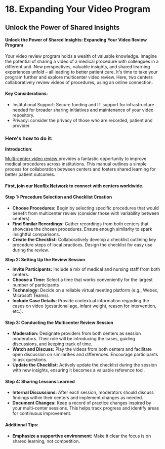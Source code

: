 # 18. Expanding Your Video Program

## **Unlock the Power of Shared Insights**

#### **Unlock the Power of Shared Insights: Expanding Your Video Review Program**

Your video review program holds a wealth of valuable knowledge. Imagine the potential of sharing a video of a medical procedure with colleagues in a different unit. New perspectives, valuable insights, and shared learning experiences unfold – all leading to better patient care. It's time to take your program further and explore multicenter video review. Here, two centers collaboratively review videos of procedures, using an online connection.&#x20;

#### Key Considerations:

* Institutional Support: Secure funding and IT support for infrastructure needed for broader sharing initiatives and maintenance of your video repository.
* Privacy: consider the privacy of those who are recorded, patient and provider.&#x20;

### Here's how to do it:

**Introduction:**

[Multi-center video review ](https://app.gitbook.com/s/MdMcavmFWyJ3gxr9PXYq/summaries-articles/6.-multicenter-video-review)provides a fantastic opportunity to improve medical procedures across institutions. This manual outlines a simple process for collaboration between centers and fosters shared learning for better patient outcomes.

#### **First, join our** [**Neoflix Network**](18.1-revolutionize-reflection-in-medical-care-join-the-network.md) **to connect with centers worldwide.**&#x20;

#### **Step 1: Procedure Selection and Checklist Creation**

* **Choose Procedures:** Begin by selecting specific procedures that would benefit from multicenter review (consider those with variability between centers).
* **Find Similar Recordings:** Gather recordings from both centers that showcase the chosen procedures. Ensure enough similarity to spark insightful comparisons.
* **Create the Checklist:** Collaboratively develop a checklist outlining key procedure steps of local practices. Design the checklist for easy use during the review.

**Step 2: Setting Up the Review Session**

* **Invite Participants:** Include a mix of medical and nursing staff from both centers.
* **Choose a Time:** Select a time that works conveniently for the largest number of participants
* **Technology:** Decide on a reliable virtual meeting platform (e.g., Webex, Microsoft Teams).
* **Include Case Details:** Provide contextual information regarding the cases on video (gestational age, infant weight, reason for intervention, etc.).

#### **Step 3: Conducting the Multicenter Review Session**

* **Moderation:** Designate providers from both centers as session moderators. Their role will be introducing the cases, guiding discussions, and keeping track of time.
* **Watch and Discuss:** Play the videos from both centers and facilitate open discussion on similarities and differences. Encourage participants to ask questions.
* **Update the Checklist:** Actively update the checklist during the session with new insights, ensuring it becomes a valuable reference tool.

#### **Step 4: Sharing Lessons Learned**

* **Internal Discussions:** After each session, moderators should discuss findings within their centers and implement changes as needed.
* **Document Changes:** Keep a record of practice changes inspired by your multi-center sessions. This helps track progress and identify areas for continuous improvement.

#### **Additional Tips:**

* **Emphasize a supportive environment:** Make it clear the focus is on shared learning, not competition.
